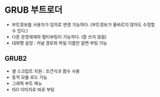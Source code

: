 # GRUB 부트로더
- 부트정보를 사용자가 임의로 변경 가능하다. (부트정보가 올바르지 않아도 수정할 수 있다.)
- 다른 운영체제와 멀티부팅이 가능하다. (잘 쓰지 않음)
- 대화형 설정 : 커널 경로와 파일 이름만 알면 부팅 가능

## GRUB2
- 셸 스크립트 지원 : 조건식과 함수 사용
- 동적 모듈 로드 가능
- 그래픽 부트 메뉴
- ISO 이미지로 바로 부팅

